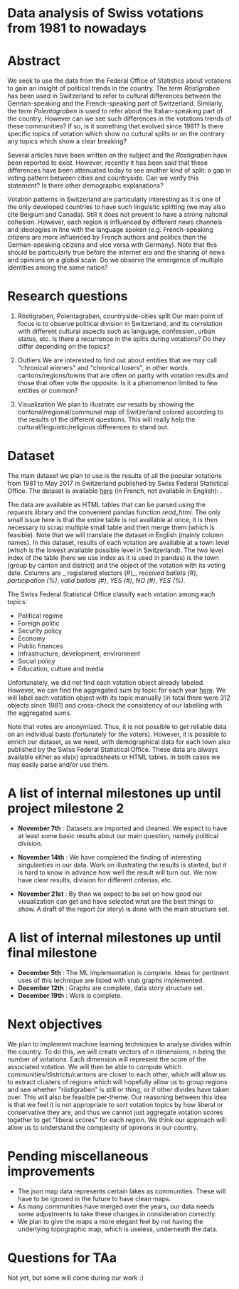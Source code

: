 # Data analysis of Swiss votations from 1981 to nowadays

# Abstract
We seek to use the data from the Federal Office of Statistics about votations to gain an insight of political trends in the country. The term _Röstigraben_ has been used in Switzerland to refer to cultural differences between the German-speaking and the French-speaking part of Switzerland. Similarly, the term _Polentagraben_ is used to refer about the Italian-speaking part of the country. However can we see such differences in the votations trends of these communities? If so, is it something that evolved since 1981? Is there specific topics of votation which show no cultural splits or on the contrary any topics which show a clear breaking?

Several articles have been written on the subject and the _Röstigraben_ have been reported to exist. However, recently it has been said that these differences have been attenuated today to see another kind of split: a gap in voting pattern between cities and countryside. Can we verify this statement? Is there other demographic explanations?

Votation patterns in Switzerland are particularly interesting as it is one of the only developed countries to have such linguistic splitting (we may also cite Belgium and Canada). Still it does not prevent to have a strong national cohesion. However, each region is influenced by different news channels and ideologies in line with the language spoken (e.g. French-speaking citizens are more influenced by French authors and politics than the German-speaking citizens and vice versa with Germany). Note that this should be particularly true before the internet era and the sharing of news and opinions on a global scale. Do we observe the emergence of multiple identities among the same nation?


# Research questions


1. Röstigraben, Polentagraben, countryside-cities splît
Our main point of focus is to observe political division in Switzerland, and its correlation with different cultural aspects such as language, confession, urban status, etc. Is there a recurrence in the splits during votations? Do they differ depending on the topics?

2. Outliers
We are interested to find out about entities that we may call "chronical winners" and "chronical losers", in other words cantons/regions/towns that are often on parity with votation results and those that often vote the opposite. Is it a phenomenon limited to few entities or common?

3. Visualization
We plan to illustrate our results by showing the contonal/regional/communal map of Switzerland colored according to the results of the different questions. This will really help the cultural/linguistic/religious differences to stand out.

# Dataset

The main dataset we plan to use is the results of all the popular votations from 1981 to May 2017 in Switzerland published by Swiss Federal Statistical Office. The dataset is available [here](https://www.bfs.admin.ch/bfs/fr/home/statistiques/politique/votations.assetdetail.3362356.html) (in French, not available in English): []().

The data are available as HTML tables that can be parsed using the _requests_ library and the convenient pandas function _read\_html_. The only small issue here is that the entire table is not available at once, it is then necessary to scrap multiple small table and then merge them (which is feasible). Note that we will translate the dataset in English (mainly column names). In this dataset, results of each votation are available at a town level (which is the lowest available possible level in Switzerland). The two level index of the table (here we use index as it is used in pandas) is the town (group by canton and district) and the object of the votation with its voting date. Columns are _ registered electors (#)_, _received ballots (#)_, _participation (%)_, _valid ballots (#)_, _YES (#)_, _NO (#)_, _YES (%)_.

The Swiss Federal Statistical Office classify each votation among each topics: 
- Political regime
- Foreign politic
- Security policy
- Economy
- Public finances
- Infrastructure, development, environment
- Social policy
- Education, culture and media

Unfortunately, we did not find each votation object already labeled. However, we can find the aggregated sum by topic for each year [here](https://www.bfs.admin.ch/bfs/fr/home/statistiques/politique/votations.assetdetail.3362351.html). We will label each votation object with its topic manually (in total there were 312 objects since 1981) and cross-check the consistency of our labelling with the aggregated sums.

Note that votes are anonymized. Thus, it is not possible to get reliable data on an individual basis (fortunately for the voters). However, it is possible to enrich our dataset, as we need, with demographical data for each town also published by the Swiss Federal Statistical Office. These data are always available either as xls(x) spreadsheets or HTML tables. In both cases we may easily parse and/or use them.

# A list of internal milestones up until project milestone 2
 - **November 7th** : Datasets are imported and cleaned. We expect to have at least some basic results about our main question, namely political division.
 
 - **November 14th** : We have completed the finding of interesting singularities in our data. Work on illustrating the results is started, but it is hard to know in advance how well the result will turn out. We now have clear results, division for different criterias, etc.

- **November 21st** : By then we expect to be set on how good our visualization can get and have selected what are the best things to show. A draft of the report (or story) is done with the main structure set.

# A list of internal milestones up until final milestone
 - **December 5th** : The ML implementation is complete. Ideas for pertinent uses of this technique are listed with stub graphs implemented.
 - **December 12th** : Graphs are complete, data story structure set.
 - **December 19th** : Work is complete.

# Next objectives
We plan to implement machine learning techniques to analyse divides within the country. To do this, we will create vectors of n dimensions, n being the number of votations. Each dimension will represent the score of the associated votation. We will then be able to compute which communities/districts/cantons are closer to each other, which will allow us to extract clusters of regions which will hopefully allow us to group regions and see whether "röstigraben" is still or thing, or if other divides have taken over. This will also be feasible per-theme. Our reasoning between this idea is that we feel it is not appropriate to sort votation topics by how liberal or conservative they are, and thus we cannot just aggregate votation scores together to get "liberal scores" for each region. We think our approach will allow us to understand the complexity of opinions in our country.

# Pending miscellaneous improvements
- The json map data represents certain lakes as communities. These will have to be ignored in the future to have clean maps.
- As many communities have merged over the years, our data needs some adjustments to take these changes in consideration correctly.
- We plan to give the maps a more elegant feel by not having the underlying topographic map, which is useless, underneath the data.

# Questions for TAa
 
 Not yet, but some will come during our work :)
